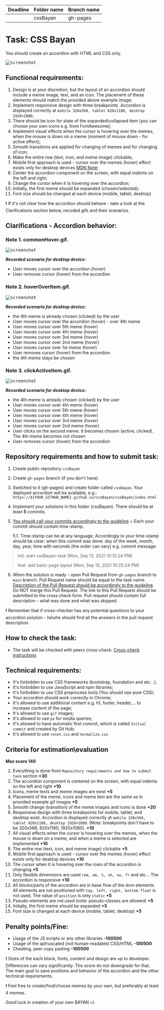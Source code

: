 | Deadline | Folder name | Branch name |
| ----------- | ------------- | ------------- |
|  | cssBayan | gh-pages |

# Task: CSS Bayan

You should create an accordion with HTML and CSS only.

<kbd>![screenshot](assets/accordion.png)</kbd>

## Functional requirements:
1. Design is at your discretion, but the layout of an accordion should include a meme image, text, and an icon. The placement of these elements should match the provided above example image;
2. Implement responsive design with three breakpoints. Accordion is displayed correctly at `mobile 320x568, tablet 820x1180, desktop 1920×1080`;
3. There should be icon for state of the expanded\collapsed item (you can choose your own icons e.g. from FontAwesome);
4. Implement visual effects when the cursor is hovering over the memes, when the mouse is down on a meme (moment of mouse down - for active effect);
5. Smooth transitions are applied for changing of memes and for changing of icon;
6. Make the entire row (text, icon, and meme image) clickable;
7. Mobile first approach is used - cursor over the memes (hover) effect exists only for desktop devices [MDN Note](https://developer.mozilla.org/en-US/docs/Web/CSS/:hover);
8. Center the accordion component on the screen, with equal indents on the left and right;
9. Change the cursor when it is hovering over the accordion;
10. Initially, the first meme should be expanded (chosen/selected);
11. Font size should be changed at each device (mobile, tablet, desktop)

❗ If it's not clear how the accordion should behave - take a look at the Clarifications section below, recoded gifs and their scenarios.

## Clarifications - Accordion behavior:

### Note 1. commonHover.gif.
<kbd>![screenshot](assets/commonHover.gif)</kbd>

***Recorded scenario for desktop device:***
  - User moves cursor over the accordion (hover)
  - User removes cursor (hover) from the accordion

### Note 2. hoverOverItem.gif.
<kbd>![screenshot](assets/hoverOverItem.gif)</kbd>

***Recorded scenario for desktop device:***
  - the 4th meme is already chosen (clicked) by the user
  - User moves cursor over the accordion (hover) - over 4th meme
  - User moves cursor over 5th meme (hover)
  - User moves cursor over 4th meme (hover)
  - User moves cursor over 3rd meme (hover)
  - User moves cursor over 2nd meme (hover)
  - User moves cursor over 1st meme (hover)
  - User removes cursor (hover) from the accordion
  - the 4th meme stays be chosen

### Note 3. clickActiveItem.gif.
<kbd>![screenshot](assets/clickActiveItem.gif)</kbd>

***Recorded scenario for desktop device:***
  - the 4th meme is already chosen (clicked) by the user
  - User moves cursor over 4th meme (hover)
  - User moves cursor over 5th meme (hover)
  - User moves cursor over 4th meme (hover)
  - User moves cursor over 3rd meme (hover)
  - User moves cursor over 2nd meme (hover)
  - User clicks on the second meme. It becomes chosen (active, clicked). The 4th meme becomes not chosen
  - User removes cursor (hover) from the accordion

## Repository requirements and how to submit task:
1. Create public repository `cssBayan`
2. Create `gh-pages` branch (if you don't have)
3. Switched to it (gh-pages) and create folder called `cssBayan`. Your deployed accordion will be available,
    e.g.: `https://${YOUR_GITHUB_NAME}.github.io/cssBayan/cssBayan/index.html`
4. Implement your solutions in this folder (cssBayan). There should be at least **5** commits.
5. [You should call your commits accordingly to the guideline](https://docs.rs.school/#/git-convention) + Each your commit should contain time-stamp.

    5.1. Time-stamp can be at any language; Accordingly to your time-stamp should be clear: when this commit was done: day of the week, month, day, year, time with seconds (the order can vary) e.g. commit message:
> init: start cssBayan-task (Mon, Sep 13, 2021 10:12:24 PM)

> feat: add basic page layout (Mon, Sep 13, 2021 10:25:24 PM)

6. When the solution is ready - open Pull Request from `gh-pages` branch to `main` branch. Pull Request name should be equal to the task name. [Description of the Pull Request should be accordingly to the guideline](https://docs.rs.school/#/pull-request-review-process?id=%D0%A2%D1%80%D0%B5%D0%B1%D0%BE%D0%B2%D0%B0%D0%BD%D0%B8%D1%8F-%D0%BA-pull-request-pr). Do NOT merge this Pull Request. The link to this Pull Request should be submitted to the cross check form. Pull request should contain full description - what was done and what was skipped.

❗ Remember that if cross-checker has any potential questions to your accordion solution - he\she should find all the answers in the pull request description.

## How to check the task:

- The task will be checked with peers cross-check. [Cross-check instructions](https://docs.rs.school/#/cross-check-flow)

## Technical requirements:
- It's forbidden to use CSS frameworks (bootstrap, foundation and etc...);
- It's forbidden to use JavaScript and npm libraries;
- It's forbidden to use CSS preprocess tools (You should use pure CSS);
- Your accordion should work correctly in Chrome;
- It's allowed to use additional content e.g. h1, footer, header,... to increase content of the page;
- It's allowed to use `gif` images;
- It's allowed to use `px` for media queries;
- It's allowed to have automatic first commit, which is called `Initial commit` and created by Git Hub;
- It's allowed to use `reset.css` and `normalize.css`

## Criteria for estimation\evaluation

**Max score 140**

1. Everything is done from `Repository requirements and how to submit task` section **+30**
2. The accordion component is centered on the screen, with equal indents on the left and right **+10**
3. Icons, meme texts and meme images are exist **+5**
4. Placement of the meme, icons and meme text are the same as in provided example gif images **+5**
5. Smooth change (transition) of the meme images and icons is done **+20**
6. Responsive design with three breakpoints for mobile, tablet, and desktop exist. Accordion is displayed correctly at `mobile 320x568, tablet 820x1180, desktop 1920×1080`. (Note:  breakpoints don't have to be 320x568, 820x1180, 1920x1080). **+10**
7. All visual effects when the cursor is hovering over the memes, when the mouse is down on a meme, and when a meme is selected are implemented **+10**
8. The entire row (text, icon, and meme image) clickable **+5**
9. Mobile first approach is used - cursor over the memes (hover) effect exists only for desktop devices **+10**
10. The cursor when it is hovering over the rows of the accordion is changing **+5**
11. Only flexible dimensions are used `rem, em, %, vh, vw, fr` and etc... The accordion is responsive **+10**
12. All blocks/parts of the accordion are in base flow of the dom elements. All elements are not positioned with `top, left, right, bottom`. `float` is not used. The value of `position` is only `static` **+5**
13. Pseudo-elements are not used (note: pseudo-classes are allowed) **+5**
14. Initially, the first meme should be expanded **+5**
15. Font size is changed at each device (mobile, tablet, desktop) **+5**

## Penalty points/Fine:
- Usage of the JS scripts or any other libraries **-100500**
- Usage of the apfruscated (not human-readable) CSS/HTML **-100500**
- Cheating, peer copy pasting **-100500**

❗ Sizes of the each block, fonts, content and design are up to developer. Differences can vary significantly. The score do not downgrade for that. The main goal to save positions and behavior of the accordion and the other technical requirements.

❗ Feel free to create/find/choose memes by your own, but preferably at least 4 memes.

Good luck in creation of your own BAYAN =)
